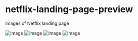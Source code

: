 # netflix-landing-page-preview
Images of Netflix landing page 

![image](https://user-images.githubusercontent.com/90742975/133369379-f940f05c-fe58-402f-9319-2e74b987fcaf.png)
![image](https://user-images.githubusercontent.com/90742975/133369393-1a0beaa5-a254-477a-85ca-442d58cc170b.png)
![image](https://user-images.githubusercontent.com/90742975/133369410-e2dab1f2-cc77-4be9-9bd2-7f1a3108a8ba.png)
![image](https://user-images.githubusercontent.com/90742975/133369420-cc075856-3d0e-449e-8937-c06ed5561005.png)
